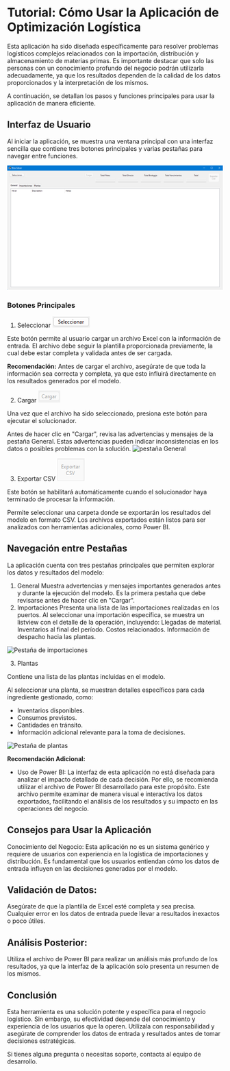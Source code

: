 # Tutorial: Cómo Usar la Aplicación de Optimización Logística

Esta aplicación ha sido diseñada específicamente para resolver problemas logísticos complejos relacionados con la importación, distribución y almacenamiento de materias primas. Es importante destacar que solo las personas con un conocimiento profundo del negocio podrán utilizarla adecuadamente, ya que los resultados dependen de la calidad de los datos proporcionados y la interpretación de los mismos.

A continuación, se detallan los pasos y funciones principales para usar la aplicación de manera eficiente.

## Interfaz de Usuario

Al iniciar la aplicación, se muestra una ventana principal con una interfaz sencilla que contiene tres botones principales y varias pestañas para navegar entre funciones.

![interface](./images/interface_usuario.png)

### Botones Principales

1. Seleccionar ![Seleccionar](./images/boton_seleccionar.png)

Este botón permite al usuario cargar un archivo Excel con la información de entrada. El archivo debe seguir la plantilla proporcionada previamente, la cual debe estar completa y validada antes de ser cargada.

**Recomendación:** Antes de cargar el archivo, asegúrate de que toda la información sea correcta y completa, ya que esto influirá directamente en los resultados generados por el modelo.

2. Cargar ![Cargar](./images/boton_cargar.png)

Una vez que el archivo ha sido seleccionado, presiona este botón para ejecutar el solucionador.

Antes de hacer clic en "Cargar", revisa las advertencias y mensajes de la pestaña General. Estas advertencias pueden indicar inconsistencias en los datos o posibles problemas con la solución.  ![pestaña General](./images/pestaña_general.png)

3. Exportar CSV ![Seleccionar](./images/boton_exportar_csv.png)

Este botón se habilitará automáticamente cuando el solucionador haya terminado de procesar la información.

Permite seleccionar una carpeta donde se exportarán los resultados del modelo en formato CSV. Los archivos exportados están listos para ser analizados con herramientas adicionales, como Power BI.

## Navegación entre Pestañas
La aplicación cuenta con tres pestañas principales que permiten explorar los datos y resultados del modelo:

1. General
Muestra advertencias y mensajes importantes generados antes y durante la ejecución del modelo.
Es la primera pestaña que debe revisarse antes de hacer clic en "Cargar".
2. Importaciones
Presenta una lista de las importaciones realizadas en los puertos.
Al seleccionar una importación específica, se muestra un listview con el detalle de la operación, incluyendo:
Llegadas de material.
Inventarios al final del período.
Costos relacionados.
Información de despacho hacia las plantas.

![Pestaña de importaciones](./images/pestaña_importaciones.png)

3. Plantas

Contiene una lista de las plantas incluidas en el modelo.

Al seleccionar una planta, se muestran detalles específicos para cada ingrediente gestionado, como:

- Inventarios disponibles.
- Consumos previstos.
- Cantidades en tránsito.
- Información adicional relevante para la toma de decisiones.

![Pestaña de plantas](./images/pestaña_plantas.png)

**Recomendación Adicional:** 
- Uso de Power BI:
La interfaz de esta aplicación no está diseñada para analizar el impacto detallado de cada decisión. Por ello, se recomienda utilizar el archivo de Power BI desarrollado para este propósito. Este archivo permite examinar de manera visual e interactiva los datos exportados, facilitando el análisis de los resultados y su impacto en las operaciones del negocio.

## Consejos para Usar la Aplicación
Conocimiento del Negocio:
Esta aplicación no es un sistema genérico y requiere de usuarios con experiencia en la logística de importaciones y distribución. Es fundamental que los usuarios entiendan cómo los datos de entrada influyen en las decisiones generadas por el modelo.

## Validación de Datos:
Asegúrate de que la plantilla de Excel esté completa y sea precisa. Cualquier error en los datos de entrada puede llevar a resultados inexactos o poco útiles.

## Análisis Posterior:
Utiliza el archivo de Power BI para realizar un análisis más profundo de los resultados, ya que la interfaz de la aplicación solo presenta un resumen de los mismos.

## Conclusión
Esta herramienta es una solución potente y específica para el negocio logístico. Sin embargo, su efectividad depende del conocimiento y experiencia de los usuarios que la operen. Utilízala con responsabilidad y asegúrate de comprender los datos de entrada y resultados antes de tomar decisiones estratégicas.

Si tienes alguna pregunta o necesitas soporte, contacta al equipo de desarrollo.